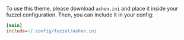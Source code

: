 To use this theme, please download `ashen.ini` and place it inside your fuzzel configuration. Then, you can include it in your config:

```ini
[main]
include=~/.config/fuzzel/ashen.ini
```
